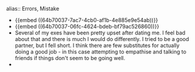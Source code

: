 alias:: Errors, Mistake

- {{embed ((64b70037-7ac7-4cb0-af1b-4e885e9e54ab))}}
- {{embed ((64b70037-06fc-4624-bdeb-bf79ac526860))}}
- Several of my exes have been pretty upset after dating me. I feel bad about that and there is much I would do differently. I tried to be a good partner, but I fell short. I think there are few substitutes for actually doing a good job - in this case attempting to empathise and talking to friends if things don't seem to be going well.
-